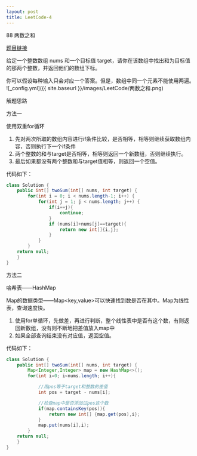 ```yaml
---
layout: post
title: LeetCode-4
---
```


88 两数之和

[题目链接](https://leetcode-cn.com/problems/two-sum)

给定一个整数数组 nums 和一个目标值 target，请你在该数组中找出和为目标值的那两个整数，并返回他们的数组下标。

你可以假设每种输入只会对应一个答案。但是，数组中同一个元素不能使用两遍。
![_config.yml]({{ site.baseurl }}/images/LeetCode/两数之和.png)

解题思路

方法一

使用双重for循环

1. 先对两次所取的数组内容进行if条件比较，是否相等，相等则继续获取数组内容，否则执行下一个if条件
2. 两个整数的和与target是否相等，相等则返回一个新数组，否则继续执行。
3. 最后如果都没有两个整数和与target值相等，则返回一个空值。

代码如下：

```java
class Solution {
    public int[] twoSum(int[] nums, int target) {
        for(int i = 0; i < nums.length-1; i++) {
            for(int j = 1; j < nums.length; j++) {
                if(i==j){
                    continue;
                }
                if (nums[i]+nums[j]==target){
                    return new int[]{i,j};
                }
            }
        }
    return null;
    }
}
```

方法二

哈希表——HashMap

Map的数据类型——Map<key,value>可以快速找到数是否在其中。Map为线性表，查询速度快。

1. 使用for单循环，先做差，再进行判断，整个线性表中是否有这个数，有则返回新数组，没有则不断地把差值放入map中
2. 如果全部查询结束没有对应值，返回空值。

代码如下：

```java
class Solution {
    public int[] twoSum(int[] nums, int target) {
        Map<Integer,Integer> map = new HashMap<>();
        for(int i=0; i<nums.length; i++){

            //用pos等于target和整数的差值
            int pos = target - nums[i];

            //检查map中是否添加过pos这个数
            if(map.containsKey(pos)){
                return new int[] {map.get(pos),i};
            }
            map.put(nums[i],i);
        }
    return null;
    }
}
```